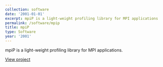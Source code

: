 ```yaml
---
collection: software
date: '2001-01-01'
excerpt: mpiP is a light-weight profiling library for MPI applications.
permalink: /software/mpip
title: mpiP
type: Software
year: '2001'
---
```


mpiP is a light-weight profiling library for MPI applications.

[View project](https://github.com/LLNL/mpiP)
